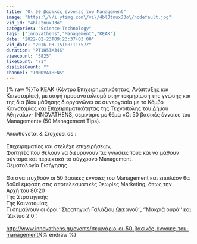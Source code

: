 ```yaml
---
title: "Οι 50 βασικές έννοιες του Management"
image: "https:\/\/i.ytimg.com\/vi\/4blJtnuxJ3o\/hqdefault.jpg"
vid_id: "4blJtnuxJ3o"
categories: "Science-Technology"
tags: ["innovathens","Management","KEAK"]
date: "2022-02-23T09:23:37+03:00"
vid_date: "2016-03-15T08:11:57Z"
duration: "PT1H53M34S"
viewcount: "5825"
likeCount: "71"
dislikeCount: ""
channel: "INNOVATHENS"
---
```

{% raw %}Το ΚΕΑΚ (Κέντρο Επιχειρηματικότητας, Ανάπτυξης και Καινοτομίας), με σαφή προσανατολισμό στην τεκμηρίωση της γνώσης και της δια βίου μάθησης διοργανώνει σε συνεργασία με το Κόμβο Καινοτομίας και Επιχειρηματικότητας της Τεχνόπολης  του Δήμου Αθηναίων- INNOVATHENS, σεμινάριο με  θέμα «Οι 50 βασικές έννοιες του Management» (50 Management Tips).<br /><br />Απευθύνεται &amp; Στοχεύει σε :<br /><br />Επιχειρηματίες και στελέχη επιχειρήσεων,<br />Φοιτητές που θέλουν να διευρύνουν τις γνώσεις τους και να μάθουν σύντομα και περιεκτικά το σύγχρονο Management.<br />Θεματολογία Εισήγησης<br /><br />Θα αναπτυχθούν οι 50 βασικές έννοιες του Management και επιπλέον θα δοθεί έμφαση στις αποτελεσματικές θεωρίες Marketing, όπως την<br />Αρχή του 80:20<br />Της Στρατηγικής<br />Της Καινοτομίας<br />Τι σημαίνουν οι όροι ‘’Στρατηγική Γαλάζιου Ωκεανού’’, ‘’Μακριά ουρά’’ και ‘’Δίκτυο 2:0’’.<br /><br /><a rel="nofollow" target="blank" href="http://www.innovathens.gr/events/σεμινάριο-οι-50-βασικές-έννοιες-του-management/">http://www.innovathens.gr/events/σεμινάριο-οι-50-βασικές-έννοιες-του-management/</a>{% endraw %}
